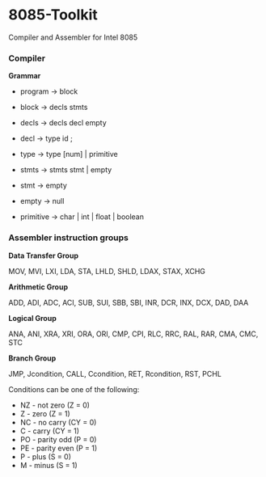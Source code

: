 # 8085-Toolkit
Compiler and Assembler for Intel 8085

### Compiler

**Grammar**

- program -> block
- block -> decls stmts
- decls -> decls decl empty
- decl -> type id ;
- type -> type [num] | primitive
- stmts -> stmts stmt | empty
- stmt -> empty

- empty -> null
- primitive -> char | int | float | boolean



### Assembler instruction groups

**Data Transfer Group**

MOV, MVI, LXI, LDA, STA, LHLD, SHLD, LDAX, STAX, XCHG

**Arithmetic Group**

ADD, ADI, ADC, ACI, SUB, SUI, SBB, SBI, INR, DCR, INX, DCX, DAD, DAA

**Logical Group**

ANA, ANI, XRA, XRI, ORA, ORI, CMP, CPI, RLC, RRC, RAL, RAR, CMA, CMC, STC

**Branch Group**

JMP, Jcondition, CALL, Ccondition, RET, Rcondition, RST, PCHL

Conditions can be one of the following:
- NZ - not zero (Z = 0)
- Z - zero (Z = 1)
- NC - no carry (CY = 0)
- C - carry (CY = 1)
- PO - parity odd (P = 0)
- PE - parity even (P = 1)
- P - plus (S = 0)
- M - minus (S = 1)

**Stack, I/O and Machine Control Group**

PUSH, POP, XTHL, SPHL, IN, OUT, EI, DI, HLT, NOP, RIM, SIM
